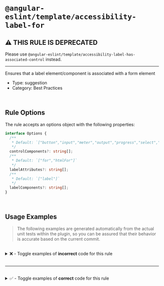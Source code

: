 <!--

  DO NOT EDIT.

  This markdown file was autogenerated using a mixture of the following files as the source of truth for its data:
  - ../../src/rules/accessibility-label-for.ts
  - ../../tests/rules/accessibility-label-for/cases.ts

  In order to update this file, it is therefore those files which need to be updated, as well as potentially the generator script:
  - ../../../../tools/scripts/generate-rule-docs.ts

-->

<br>

# `@angular-eslint/template/accessibility-label-for`

## ⚠️ THIS RULE IS DEPRECATED

Please use `@angular-eslint/template/accessibility-label-has-associated-control` instead.

---

Ensures that a label element/component is associated with a form element

- Type: suggestion
- Category: Best Practices

<br>

## Rule Options

The rule accepts an options object with the following properties:

```ts
interface Options {
  /**
   * Default: `["button","input","meter","output","progress","select","textarea"]`
   */
  controlComponents?: string[];
  /**
   * Default: `["for","htmlFor"]`
   */
  labelAttributes?: string[];
  /**
   * Default: `["label"]`
   */
  labelComponents?: string[];
}

```

<br>

## Usage Examples

> The following examples are generated automatically from the actual unit tests within the plugin, so you can be assured that their behavior is accurate based on the current commit.

<br>

<details>
<summary>❌ - Toggle examples of <strong>incorrect</strong> code for this rule</summary>

<br>

#### Default Config

```json
{
  "rules": {
    "@angular-eslint/template/accessibility-label-for": [
      "error"
    ]
  }
}
```

<br>

#### ❌ Invalid Code

```html
<label>Label</label>
~~~~~~~~~~~~~~~~~~~~
```

<br>

---

<br>

#### Custom Config

```json
{
  "rules": {
    "@angular-eslint/template/accessibility-label-for": [
      "error",
      [
        {
          "labelAttributes": [
            "id"
          ],
          "labelComponents": [
            "app-label"
          ]
        }
      ]
    ]
  }
}
```

<br>

#### ❌ Invalid Code

```html
<app-label anotherAttribute="id"></app-label>
~~~~~~~~~~~~~~~~~~~~~~~~~~~~~~~~~~~~~~~~~~~~~
```

</details>

<br>

---

<br>

<details>
<summary>✅ - Toggle examples of <strong>correct</strong> code for this rule</summary>

<br>

#### Default Config

```json
{
  "rules": {
    "@angular-eslint/template/accessibility-label-for": [
      "error"
    ]
  }
}
```

<br>

#### ✅ Valid Code

```html
<ng-container *ngFor="let item of items; index as index">
  <label for="item-{{index}}">Label #{{index}</label>
  <input id="item-{{index}}" [(ngModel)]="item.name">
</ng-container>
<label for="id"></label>
<label for="{{id}}"></label>
<label [attr.for]="id"></label>
<label [htmlFor]="id"></label>
```

<br>

---

<br>

#### Custom Config

```json
{
  "rules": {
    "@angular-eslint/template/accessibility-label-for": [
      "error",
      [
        {
          "labelAttributes": [
            "id"
          ],
          "labelComponents": [
            "app-label"
          ]
        }
      ]
    ]
  }
}
```

<br>

#### ✅ Valid Code

```html
<app-label id="name"></app-label>
<app-label id="{{name}}"></app-label>
<app-label [id]="name"></app-label>
```

<br>

---

<br>

#### Custom Config

```json
{
  "rules": {
    "@angular-eslint/template/accessibility-label-for": [
      "error",
      [
        {
          "controlComponents": [
            "app-input"
          ],
          "labelComponents": [
            "app-label"
          ]
        }
      ]
    ]
  }
}
```

<br>

#### ✅ Valid Code

```html
<label><button>Button</button></label>
<label><input type="radio"></label>
<label><meter></meter></label>
<label><output></output></label>
<label><progress></progress></label>
<label><select><option>1</option></select></label>
<label><textarea></textarea></label>
<a-label><input></a-label>
<label>
  Label
  <input>
</label>
<label>
  Label
  <span><input></span>
</label>
<app-label>
  <span>
    <app-input></app-input>
  </span>
</app-label>
```

</details>

<br>
